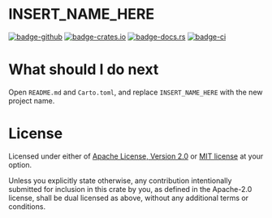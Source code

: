 INSERT_NAME_HERE
=============================

[<img alt="badge-github"    src="https://img.shields.io/badge/github.com-HyeonuPark/INSERT_NAME_HERE-green">](https://github.com/HyeonuPark/INSERT_NAME_HERE)
[<img alt="badge-crates.io" src="https://img.shields.io/crates/v/INSERT_NAME_HERE.svg">](https://crates.io/crates/INSERT_NAME_HERE)
[<img alt="badge-docs.rs"   src="https://docs.rs/INSERT_NAME_HERE/badge.svg">](https://docs.rs/INSERT_NAME_HERE)
[<img alt="badge-ci"        src="https://img.shields.io/github/workflow/status/HyeonuPark/INSERT_NAME_HERE/CI/main">](https://github.com/HyeonuPark/INSERT_NAME_HERE/actions?query=branch%3Amain)

# What should I do next

Open `README.md` and `Carto.toml`, and replace `INSERT_NAME_HERE` with the new project name.

# License

Licensed under either of <a href="LICENSE-APACHE">Apache License, Version
2.0</a> or <a href="LICENSE-MIT">MIT license</a> at your option.

Unless you explicitly state otherwise, any contribution intentionally submitted
for inclusion in this crate by you, as defined in the Apache-2.0 license, shall
be dual licensed as above, without any additional terms or conditions.
